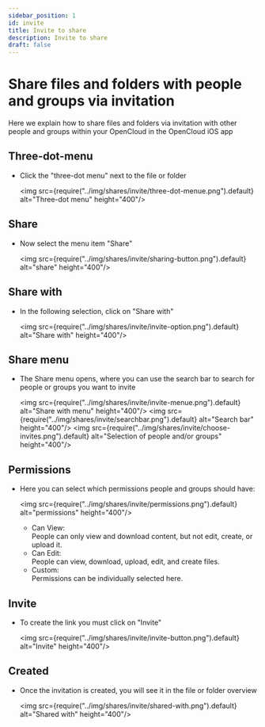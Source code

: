 ```yaml
---
sidebar_position: 1
id: invite
title: Invite to share
description: Invite to share
draft: false
---
```


# Share files and folders with people and groups via invitation

Here we explain how to share files and folders via invitation with other people and groups within your OpenCloud in the OpenCloud iOS app

## Three-dot-menu

- Click the "three-dot menu" next to the file or folder

  <img src={require("../img/shares/invite/three-dot-menue.png").default} alt="Three-dot menu" height="400"/>

## Share

- Now select the menu item "Share"

  <img src={require("../img/shares/invite/sharing-button.png").default} alt="share" height="400"/>

## Share with

- In the following selection, click on "Share with"

  <img src={require("../img/shares/invite/invite-option.png").default} alt="Share with" height="400"/>

## Share menu

- The Share menu opens, where you can use the search bar to search for people or groups you want to invite

  <img src={require("../img/shares/invite/invite-menue.png").default} alt="Share with menu" height="400"/>
  <img src={require("../img/shares/invite/searchbar.png").default} alt="Search bar" height="400"/>
  <img src={require("../img/shares/invite/choose-invites.png").default} alt="Selection of people and/or groups" height="400"/>

## Permissions

- Here you can select which permissions people and groups should have:

  <img src={require("../img/shares/invite/permissions.png").default} alt="permissions" height="400"/>
  - Can View:  
    People can only view and download content, but not edit, create, or upload it.
  - Can Edit:  
    People can view, download, upload, edit, and create files.
  - Custom:  
    Permissions can be individually selected here.

## Invite

- To create the link you must click on "Invite"

  <img src={require("../img/shares/invite/invite-button.png").default} alt="Invite" height="400"/>

## Created

- Once the invitation is created, you will see it in the file or folder overview

  <img src={require("../img/shares/invite/shared-with.png").default} alt="Shared with" height="400"/>
